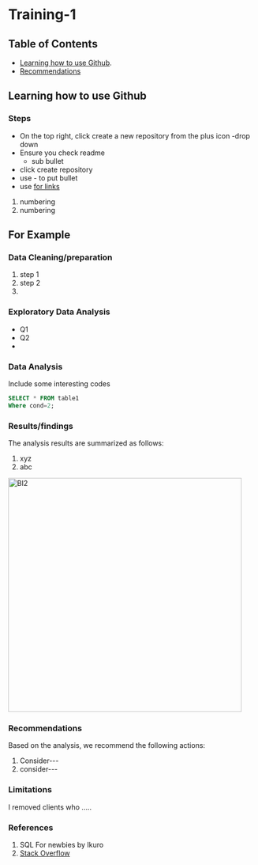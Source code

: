 # Training-1

## Table of Contents
- [Learning how to use Github](#learning-how-to-use-github).
- [Recommendations](#recommendations)

## Learning how to use Github
### Steps
- On the top right, click create a new repository from the plus icon -drop down
- Ensure you check readme
    - sub bullet
- click create repository
- use - to put bullet
- use [for links](https://microsoft.com)
1. numbering
2. numbering 

## For Example
### Data Cleaning/preparation
1. step 1
2. step 2
3. 
### Exploratory Data Analysis
- Q1
- Q2
- 
### Data Analysis
Include some interesting codes
``` SQL
SELECT * FROM table1
Where cond=2;
```
### Results/findings
The analysis results are summarized as follows:
1. xyz
2. abc

<img width="473" alt="BI2" src="https://github.com/ikuro/Training-1/assets/14724683/e739713f-b496-4e1a-9378-97b5f117b4dd">


### Recommendations
Based on the analysis, we recommend the following actions:
1. Consider---
2. consider---
### Limitations
I removed clients who .....

### References
1. SQL For newbies by Ikuro
2. [Stack Overflow](stack.com)
